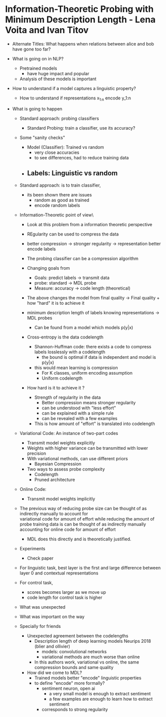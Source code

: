 # Information-Theoretic Probing with Minimum Description Length - Lena Voita and Ivan Titov
- Alternate Titles: What happens when relations between alice and bob have gone too far?
- What is going on in NLP?
    - Pretrained models 
        - have huge impact and popular
    - Analysis of these models is important
- How to understand if a model captures a linguistic property?
    - How to understand if representations x<sub>1:n</sub> encode y_1:n

- What is going to happen
    - Standard approach: probing classifiers
        - Standard Probing: train a classifier, use its accuracy?

    - Some "sanity checks"
        - Model (Classifier): Trained vs random 
            - very close accuracies 
            - to see differences, had to reduce training data
        - Labels: Linguistic vs random 
            - 
    - Standard approach: is to train classifier, 
        - its been shown there are issues
            - random as good as trained
            - encode random labels 
    - Information-Theoretic point of view\
        - Look at this problem from a information theoretic perspective
        - REgularity can be used to compress the data
        - better compression -> stronger regularity -> representation better encode labels
        - The probing classifier can be a compression algorithm
        - Changing goals from 
            - Goals: predict labels -> transmit data
            - probe: standard -> MDL probe 
            - Measure: accuracy -> code length (theoretical)
        - The above changes the model from final quality -> Final quality + how "hard" it is to achieve it  

        - minimum description length of labels knowing representations -> MDL probes
            - Can be found from a model which models p(y|x)
        - Cross-entropy is the data codelength
            - Shannon-Huffman code: there exists a code to compress labels losslessly with a codelength
                - the bound is optimal if data is independent and model is p(y|x)
            - this would mean learning is compression
                - For K classes, uniform encoding assumption
                - Uniform codelength
        - How hard is it to achieve it ?
            - Strength of regularity in the data
                - Better compression means stronger regularity 
                - can be understood with "less effort"
                - can be explained with a simple rule
                - can be revealed with a few examples
            - This is how amount of "effort" is translated into codelength
        
    
    - Variational Code: An instance of two-part codes
        - Transmit model weights explicitly
        - Weights with higher variance can be transmitted with lower precision
        - With variational methods, can use different priors
            - Bayesian Compression
        - Two ways to assess probe complexity
            - Codelength
            - Pruned architecture
    - Online Code:    
        - Transmit model weights implicitly
    - The previous way of reducing probe size can be thought of as indirectly manually to account for      
      variational code for amount of effort while reducing the amount of probe training data is can be thought of as indirectly manually accounting for online code for amount of effort
        - MDL does this directly and is theoretically justified.
    - Experiments
        - Check paper 
    - For linguistic task, best layer is the first and large difference between layer 0 and contextual representations
    - For control task, 
        - scores becomes larger as we move up 
        - code length for control task is higher 
    - What was unexpected 


    - What was important on the way
    - Specially for friends
        - Unexpected agreement between the codelengths 
            - Description length of deep learning models Neurips 2018 (blier and ollivier)
                - models: convolutional networks
                - variational methods are much worse than online
            - In this authors work, variational vs online, the same compression bounds and same quality
        - How did we come to MDL?
            - Trained models better "encode" linguistic properties 
            - to define "encode" more formally?
                - sentiment neuron, open ai
                    - a very small model is enough to extract sentiment
                    - a few examples are enough to learn how to extract sentiment
                - corresponds to strong regularity 